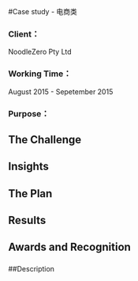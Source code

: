 #Case study - 电商类

### Client：
NoodleZero Pty Ltd
### Working Time：
August 2015 - Sepetember 2015
### Purpose：

## The Challenge
###

## Insights
###

## The Plan
###

## Results
###

## Awards and Recognition
###

##Description